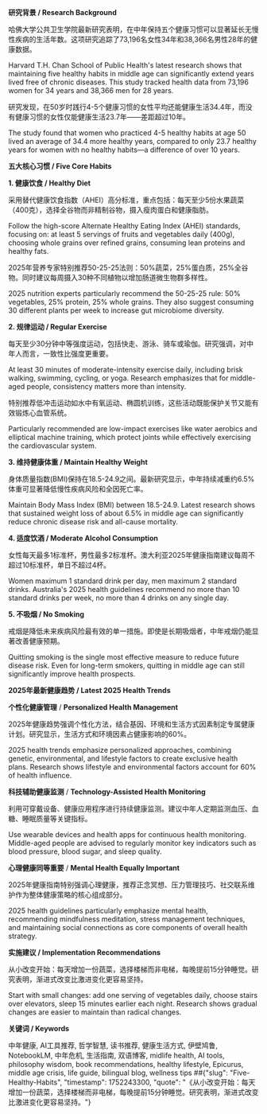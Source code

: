 **研究背景 / Research Background**

哈佛大学公共卫生学院最新研究表明，在中年保持五个健康习惯可以显著延长无慢性疾病的生活年数。这项研究追踪了73,196名女性34年和38,366名男性28年的健康数据。

Harvard T.H. Chan School of Public Health's latest research shows that maintaining five healthy habits in middle age can significantly extend years lived free of chronic diseases. This study tracked health data from 73,196 women for 34 years and 38,366 men for 28 years.

研究发现，在50岁时践行4-5个健康习惯的女性平均还能健康生活34.4年，而没有健康习惯的女性仅能健康生活23.7年——差距超过10年。

The study found that women who practiced 4-5 healthy habits at age 50 lived an average of 34.4 more healthy years, compared to only 23.7 healthy years for women with no healthy habits—a difference of over 10 years.

**五大核心习惯 / Five Core Habits**

**1. 健康饮食 / Healthy Diet**

采用替代健康饮食指数（AHEI）高分标准，重点包括：每天至少5份水果蔬菜（400克），选择全谷物而非精制谷物，摄入瘦肉蛋白和健康脂肪。

Follow the high-score Alternate Healthy Eating Index (AHEI) standards, focusing on: at least 5 servings of fruits and vegetables daily (400g), choosing whole grains over refined grains, consuming lean proteins and healthy fats.

2025年营养专家特别推荐50-25-25法则：50%蔬菜，25%蛋白质，25%全谷物。同时建议每周摄入30种不同植物以增加肠道微生物群多样性。

2025 nutrition experts particularly recommend the 50-25-25 rule: 50% vegetables, 25% protein, 25% whole grains. They also suggest consuming 30 different plants per week to increase gut microbiome diversity.

**2. 规律运动 / Regular Exercise**

每天至少30分钟中等强度运动，包括快走、游泳、骑车或瑜伽。研究强调，对中年人而言，一致性比强度更重要。

At least 30 minutes of moderate-intensity exercise daily, including brisk walking, swimming, cycling, or yoga. Research emphasizes that for middle-aged people, consistency matters more than intensity.

特别推荐低冲击运动如水中有氧运动、椭圆机训练，这些活动既能保护关节又能有效锻炼心血管系统。

Particularly recommended are low-impact exercises like water aerobics and elliptical machine training, which protect joints while effectively exercising the cardiovascular system.

**3. 维持健康体重 / Maintain Healthy Weight**

身体质量指数(BMI)保持在18.5-24.9之间。最新研究显示，中年持续减重约6.5%体重可显著降低慢性疾病风险和全因死亡率。

Maintain Body Mass Index (BMI) between 18.5-24.9. Latest research shows that sustained weight loss of about 6.5% in middle age can significantly reduce chronic disease risk and all-cause mortality.

**4. 适度饮酒 / Moderate Alcohol Consumption**

女性每天最多1标准杯，男性最多2标准杯。澳大利亚2025年健康指南建议每周不超过10标准杯，单日不超过4杯。

Women maximum 1 standard drink per day, men maximum 2 standard drinks. Australia's 2025 health guidelines recommend no more than 10 standard drinks per week, no more than 4 drinks on any single day.

**5. 不吸烟 / No Smoking**

戒烟是降低未来疾病风险最有效的单一措施。即使是长期吸烟者，中年戒烟仍能显著改善健康预期。

Quitting smoking is the single most effective measure to reduce future disease risk. Even for long-term smokers, quitting in middle age can still significantly improve health prospects.

**2025年最新健康趋势 / Latest 2025 Health Trends**

**个性化健康管理** / **Personalized Health Management**

2025年健康趋势强调个性化方法，结合基因、环境和生活方式因素制定专属健康计划。研究显示，生活方式和环境因素占健康影响的60%。

2025 health trends emphasize personalized approaches, combining genetic, environmental, and lifestyle factors to create exclusive health plans. Research shows lifestyle and environmental factors account for 60% of health influence.

**科技辅助健康监测** / **Technology-Assisted Health Monitoring**

利用可穿戴设备、健康应用程序进行持续健康监测。建议中年人定期监测血压、血糖、睡眠质量等关键指标。

Use wearable devices and health apps for continuous health monitoring. Middle-aged people are advised to regularly monitor key indicators such as blood pressure, blood sugar, and sleep quality.

**心理健康同等重要** / **Mental Health Equally Important**

2025年健康指南特别强调心理健康，推荐正念冥想、压力管理技巧、社交联系维护作为整体健康策略的核心组成部分。

2025 health guidelines particularly emphasize mental health, recommending mindfulness meditation, stress management techniques, and maintaining social connections as core components of overall health strategy.

**实施建议 / Implementation Recommendations**

从小改变开始：每天增加一份蔬菜，选择楼梯而非电梯，每晚提前15分钟睡觉。研究表明，渐进式改变比激进变化更容易坚持。

Start with small changes: add one serving of vegetables daily, choose stairs over elevators, sleep 15 minutes earlier each night. Research shows gradual changes are easier to maintain than radical changes.

**关键词 / Keywords**

中年健康, AI工具推荐, 哲学智慧, 读书推荐, 健康生活方式, 伊壁鸠鲁, NotebookLM, 中年危机, 生活指南, 双语博客, midlife health, AI tools, philosophy wisdom, book recommendations, healthy lifestyle, Epicurus, middle age crisis, life guide, bilingual blog, wellness tips
##{"slug": "Five-Healthy-Habits", "timestamp": 1752243300, "quote": "《从小改变开始：每天增加一份蔬菜，选择楼梯而非电梯，每晚提前15分钟睡觉。研究表明，渐进式改变比激进变化更容易坚持。"}